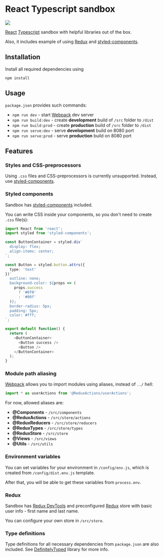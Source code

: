 # React Typescript sandbox
![](https://img.shields.io/badge/dynamic/json.svg?url=https://raw.githubusercontent.com/3a4ik/tsx-sandbox/master/package.json&label=version&query=$.version&colorB=blue)

[React](https://reactjs.org/) [Typescript](https://www.typescriptlang.org/) sandbox with helpful libraries out of the box.

Also, it includes example of using [Redux](https://redux.js.org/) and [styled-components](https://www.styled-components.com/).

## Installation
Install all required dependencies using
```
npm install
```

## Usage
`package.json` provides such commands:
- `npm run dev` - start [Webpack](https://webpack.js.org/) dev server
- `npm run build:dev` - create **development** build of `/src` folder to `/dist`
- `npm run build:prod` - create **production** build of `/src` folder to `/dist`
- `npm run serve:dev` - serve **development** build on 8080 port
- `npm run serve:prod` - serve **production** build on 8080 port

## Features
### Styles and CSS-preprocessors
Using `.css` files and CSS-preprocessors is currently unsupported. Instead, use [styled-components](https://www.styled-components.com/).

### Styled components
Sandbox has [styled-components](https://www.styled-components.com/) included.

You can write CSS inside your components, so you don't need to create `.css` file(s):
```typescript jsx
import React from 'react';
import styled from 'styled-components';

const ButtonContainer = styled.div`
  display: flex;
  align-items: center;
`;

const Button = styled.button.attrs({
  type: 'text'
})`
  outline: none;
  background-color: ${props => (
    props.success
      ? '#0f0'
      : '#00f'
  )};
  border-radius: 5px;
  padding: 5px;
  color: #fff;
`;

export default function() {
  return (
    <ButtonContainer>
      <Button success />
      <Button />
    </ButtonContainer>
  );
}
```

### Module path aliasing
[Webpack](https://webpack.js.org/) allows you to import modules using aliases, instead of `../` hell:
```javascript
import * as userActions from '@ReduxActions/userActions';
```
For now, allowed aliases are:
- **@Components** - `/src/components`
- **@ReduxActions** - `/src/store/actions`
- **@ReduxReducers** - `/src/store/reducers`
- **@ReduxTypes** - `/src/store/types`
- **@ReduxStore** - `/src/store`
- **@Views** - `/src/views`
- **@Utils** - `/src/utils`

### Environment variables
You can set variables for your environment in `/config/env.js`, which is created from `/config/dist.env.js` template.

After that, you will be able to get these variables from `process.env`.

### Redux
Sandbox has [Redux DevTools](https://github.com/zalmoxisus/redux-devtools-extension) and preconfigured [Redux](https://redux.js.org/) store with basic user info - first name and last name.

You can configure your own store in `/src/store`.

### Type definitions
Type definitions for all necessary dependencies from `package.json` are also included. See [DefinitelyTyped](https://github.com/DefinitelyTyped/DefinitelyTyped) library for more info.
